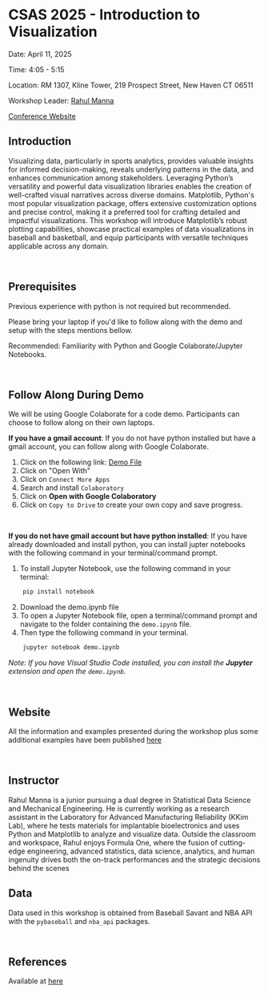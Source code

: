 # CSAS 2025 - Introduction to Visualization

Date: April 11, 2025 

Time: 4:05 - 5:15

Location: RM 1307, Kline Tower, 219 Prospect Street, New Haven CT 06511

Workshop Leader: [Rahul Manna](https://www.linkedin.com/in/rahul-manna-544590346/)

[Conference Website](https://statds.org/events/csas2025/)

## Introduction

Visualizing data, particularly in sports analytics, provides valuable insights for informed decision-making, reveals underlying patterns in the data, and enhances communication among stakeholders. Leveraging Python’s versatility and powerful data visualization libraries enables the creation of well-crafted visual narratives across diverse domains. Matplotlib, Python's most popular visualization package, offers extensive customization options and precise control, making it a preferred tool for crafting detailed and impactful visualizations. This workshop will introduce Matplotlib’s robust plotting capabilities, showcase practical examples of data visualizations in baseball and basketball, and equip participants with versatile techniques applicable across any domain.

<br/>

## Prerequisites


Previous experience with python is not required but recommended. 

Please bring your laptop if you'd like to follow along with the demo and setup with the steps mentions bellow.

Recommended: Familiarity with Python and Google Colaborate/Jupyter Notebooks.

<br/>


## Follow Along During Demo

We will be using Google Colaborate for a code demo. Participants can choose to follow along on their own laptops. 

**If you have a gmail account**: If you do not have python installed but have a gmail account, you can follow along with Google Colaborate. 

1. Click on the following link: [Demo File](https://drive.google.com/file/d/1HYOicZ42JHqbp2-3euIj5pN72ivoOq2d/view?usp=sharing)
2. Click on "Open With"
3. Click on `Connect More Apps`
4. Search and install `Colaboratory`
5. Click on **Open with Google Colaboratory**
6. Click on `Copy to Drive` to create your own copy and save progress.

<br/>

**If you do not have gmail account but have python installed**: If you have already downloaded and install python, you can install jupter notebooks with the following command in your terminal/command prompt.

1. To install Jupyter Notebook, use the following command in your terminal:
```bash
    pip install notebook
```

2. Download the demo.ipynb file
3. To open a Jupyter Notebook file, open a terminal/command prompt and navigate to the folder containing the `demo.ipynb` file.
4. Then type the following command in your terminal.

```bash
    jupyter notebook demo.ipynb
 ```

*Note: If you have Visual Studio Code installed, you can install the **Jupyter** extension and open the `demo.ipynb`.*

<br/>

## Website

All the information and examples presented during the workshop plus some additional examples have been published [here](https://ram200010.github.io/CSAS_2025_Data_Visualization/)


<br/>

## Instructor
Rahul Manna is a junior pursuing a dual degree in Statistical Data Science and Mechanical Engineering. He is currently working as a research assistant in the Laboratory for Advanced Manufacturing Reliability (KKim Lab), where he tests materials for implantable bioelectronics and uses Python and Matplotlib to analyze and visualize data. Outside the classroom and workspace, Rahul enjoys Formula One, where the fusion of cutting-edge engineering, advanced statistics, data science, analytics, and human ingenuity drives both the on-track performances and the strategic decisions behind the scenes



## Data

Data used in this workshop is obtained from Baseball Savant and NBA API with the `pybaseball` and `nba_api` packages.

<br/>

## References

Available at [here](https://ram200010.github.io/CSAS_2025_Data_Visualization/references.html)
